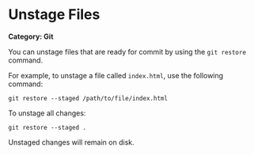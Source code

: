 # Unstage Files

__Category: Git__
  
You can unstage files that are ready for commit by using the `git restore` command.

For example, to unstage a file called `index.html`, use the following command:

```shell
git restore --staged /path/to/file/index.html
```

To unstage all changes:

```shell
git restore --staged .
```

Unstaged changes will remain on disk.
